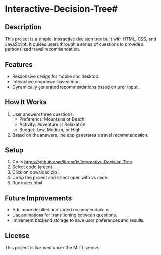 # Interactive-Decision-Tree# 

## Description
This project is a simple, interactive decision tree built with HTML, CSS, and JavaScript. It guides users through a series of questions to provide a personalized travel recommendation.

## Features
- Responsive design for mobile and desktop.
- Interactive dropdown-based input.
- Dynamically generated recommendations based on user input.

## How It Works
1. User answers three questions:
   - Preference: Mountains or Beach
   - Activity: Adventure or Relaxation
   - Budget: Low, Medium, or High
2. Based on the answers, the app generates a travel recommendation.


## Setup
1. Go to https://github.com/ikram9z/Interactive-Decision-Tree
2. Select code (green)
3. Click on download zip .
4. Unzip the project and select open with vs code.
5. Run index.html

## Future Improvements
- Add more detailed and varied recommendations.
- Use animations for transitioning between questions.
- Implement backend storage to save user preferences and results.

## License
This project is licensed under the MIT License.
